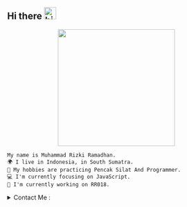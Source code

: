 ## Hi there <img src="https://user-images.githubusercontent.com/1303154/88677602-1635ba80-d120-11ea-84d8-d263ba5fc3c0.gif" width="28px" alt="hi">


<p align="center">
<img src="https://h.top4top.io/p_3085i0fdm4.jpg" width="270" height="270"/>
</p>


```
My name is Muhammad Rizki Ramadhan.
🌍 I live in Indonesia, in South Sumatra.
🥋 My hobbies are practicing Pencak Silat And Programmer.
💻 I'm currently focusing on JavaScript.
🚀 I'm currently working on RR018.
```


<details>
<summary>
   Contact Me :
</summary>
  
<br>

[![Mail Badge](https://img.shields.io/badge/-@rizkii.018-e84393?style=flat&labelColor=e84393&logo=instagram&logoColor=white)](https://instagram.com/rizkii.018) 
 [![Mail Badge](https://img.shields.io/badge/-rizkiramadhan-c0392b?style=flat&labelColor=c0392b&logo=gmail&logoColor=white)](mailto:rizkiramadhan281878@gmail.com)
  

</details>

